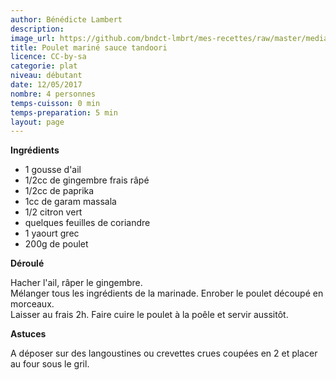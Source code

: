 ```yaml
---
author: Bénédicte Lambert
description: 
image_url: https://github.com/bndct-lmbrt/mes-recettes/raw/master/medias/.jpg
title: Poulet mariné sauce tandoori
licence: CC-by-sa
categorie: plat
niveau: débutant
date: 12/05/2017
nombre: 4 personnes
temps-cuisson: 0 min
temps-preparation: 5 min
layout: page
---
```



**Ingrédients**  
 

* 1 gousse d'ail
* 1/2cc de gingembre frais râpé
* 1/2cc de paprika
* 1cc de garam massala
* 1/2 citron vert
* quelques feuilles de coriandre
* 1 yaourt grec
* 200g de poulet



**Déroulé**

Hacher l'ail, râper le gingembre.  
Mélanger tous les ingrédients de la marinade.
Enrober le poulet découpé en morceaux.  
Laisser au frais 2h.
Faire cuire le poulet à la poêle et servir aussitôt.  


**Astuces** 

A déposer sur des langoustines ou crevettes crues coupées en 2 et placer au four sous le gril.
